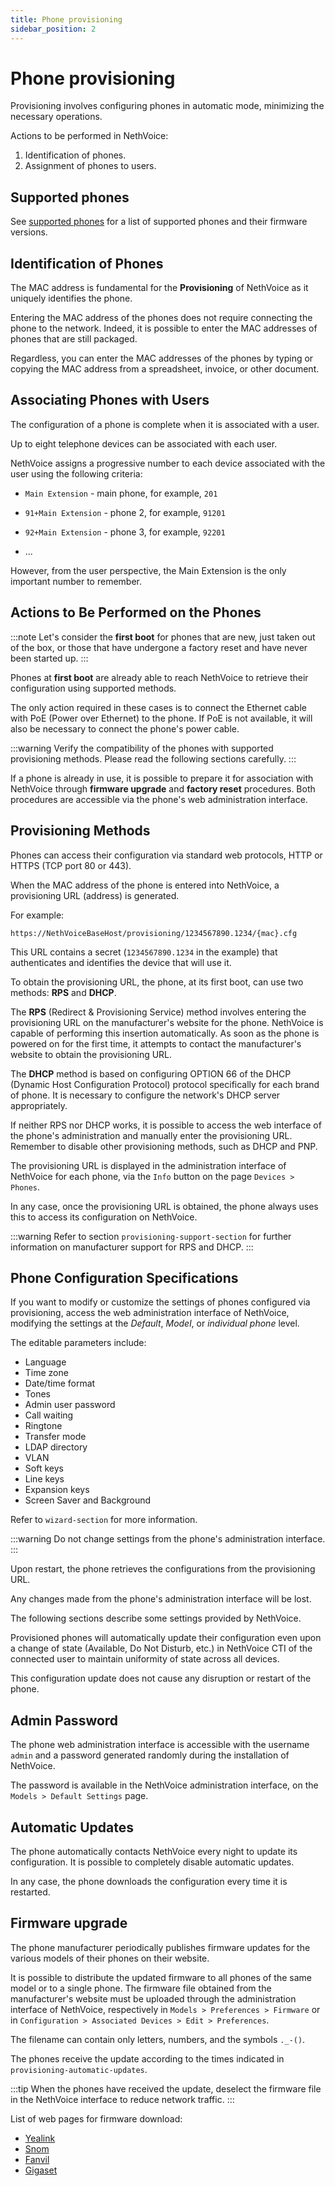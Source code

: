 ```yaml
---
title: Phone provisioning
sidebar_position: 2
---
```


# Phone provisioning

Provisioning involves configuring phones in automatic mode, minimizing the necessary operations.

Actions to be performed in NethVoice:

1. Identification of phones.
2. Assignment of phones to users.

## Supported phones

See [supported phones](supported-phones) for a list of supported phones and their firmware versions.


## Identification of Phones

The MAC address is fundamental for the **Provisioning** of NethVoice as it uniquely identifies the phone.

Entering the MAC address of the phones does not require connecting the phone to the network. Indeed, it is possible to enter the MAC addresses of phones that are still packaged.

Regardless, you can enter the MAC addresses of the phones by typing or copying the MAC address from a spreadsheet, invoice, or other document.

## Associating Phones with Users

The configuration of a phone is complete when it is associated with a user.

Up to eight telephone devices can be associated with each user.

NethVoice assigns a progressive number to each device associated with the user using the following criteria:

- `Main Extension` - main phone, for example, `201`

- `91+Main Extension` - phone 2, for example, `91201`

- `92+Main Extension` - phone 3, for example, `92201`

- ...

However, from the user perspective, the Main Extension is the only important number to remember.

## Actions to Be Performed on the Phones

:::note
Let's consider the **first boot** for phones that are new, just taken out of the box, or those that have undergone a factory reset and have never been started up.
:::

Phones at **first boot** are already able to reach NethVoice to retrieve their configuration using supported methods.

The only action required in these cases is to connect the Ethernet cable with PoE (Power over Ethernet) to the phone. If PoE is not available, it will also be necessary to connect the phone's power cable.

:::warning
Verify the compatibility of the phones with supported provisioning methods. Please read the following sections carefully.
:::

If a phone is already in use, it is possible to prepare it for association with NethVoice through **firmware upgrade** and **factory reset** procedures. Both procedures are accessible via the phone's web administration interface.


## Provisioning Methods

Phones can access their configuration via standard web protocols, HTTP or HTTPS (TCP port 80 or 443).

When the MAC address of the phone is entered into NethVoice, a provisioning URL (address) is generated.

For example:

```
https://NethVoiceBaseHost/provisioning/1234567890.1234/{mac}.cfg
```

This URL contains a secret (`1234567890.1234` in the example) that authenticates and identifies the device that will use it.

To obtain the provisioning URL, the phone, at its first boot, can use two methods: **RPS** and **DHCP**.

The **RPS** (Redirect & Provisioning Service) method involves entering the provisioning URL on the manufacturer's website for the phone. NethVoice is capable of performing this insertion automatically. As soon as the phone is powered on for the first time, it attempts to contact the manufacturer's website to obtain the provisioning URL.

The **DHCP** method is based on configuring OPTION 66 of the DHCP (Dynamic Host Configuration Protocol) protocol specifically for each brand of phone. It is necessary to configure the network's DHCP server appropriately.

If neither RPS nor DHCP works, it is possible to access the web interface of the phone's administration and manually enter the provisioning URL. Remember to disable other provisioning methods, such as DHCP and PNP.

The provisioning URL is displayed in the administration interface of NethVoice for each phone, via the `Info` button on the page `Devices > Phones`.

In any case, once the provisioning URL is obtained, the phone always uses this to access its configuration on NethVoice.

:::warning
Refer to section `provisioning-support-section` for further information on manufacturer support for RPS and DHCP.
:::

## Phone Configuration Specifications

If you want to modify or customize the settings of phones configured via provisioning, access the web administration interface of NethVoice, modifying the settings at the *Default*, *Model*, or *individual phone* level.

The editable parameters include:

- Language
- Time zone
- Date/time format
- Tones
- Admin user password
- Call waiting
- Ringtone
- Transfer mode
- LDAP directory
- VLAN
- Soft keys
- Line keys
- Expansion keys
- Screen Saver and Background

Refer to `wizard-section` for more information.

:::warning
Do not change settings from the phone's administration interface.
:::

Upon restart, the phone retrieves the configurations from the provisioning URL.

Any changes made from the phone's administration interface will be lost.

The following sections describe some settings provided by NethVoice.

Provisioned phones will automatically update their configuration even upon a change of state (Available, Do Not Disturb, etc.) in NethVoice CTI of the connected user to maintain uniformity of state across all devices.

This configuration update does not cause any disruption or restart of the phone.

## Admin Password

The phone web administration interface is accessible with the username `admin` and a password generated randomly during the installation of NethVoice.

The password is available in the NethVoice administration interface, on the `Models > Default Settings` page.



## Automatic Updates

The phone automatically contacts NethVoice every night to update its configuration. It is possible to completely disable automatic updates.

In any case, the phone downloads the configuration every time it is restarted.



## Firmware upgrade

The phone manufacturer periodically publishes firmware updates for the various models of their phones on their website.

It is possible to distribute the updated firmware to all phones of the same model or to a single phone.
The firmware file obtained from the manufacturer's website must be uploaded through the administration interface of NethVoice, respectively in `Models > Preferences > Firmware` or in `Configuration > Associated Devices > Edit > Preferences`.

The filename can contain only letters, numbers, and the symbols `._-()`.

The phones receive the update according to the times indicated in `provisioning-automatic-updates`.

:::tip
When the phones have received the update, deselect the firmware file in the NethVoice interface to reduce network traffic.
:::

List of web pages for firmware download:

- [Yealink](http://support.yealink.com/documentFront/forwardToDocumentFrontDisplayPage)
- [Snom](https://service.snom.com/display/wiki/Firmware+Update+Center)
- [Fanvil](https://fanvil.com/Support/download.html)
- [Gigaset](https://teamwork.gigaset.com/gigawiki/pages/viewpage.action?pageId=37486876)

